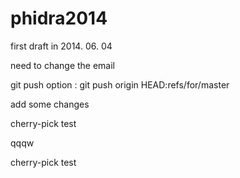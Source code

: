 phidra2014
==========

first draft in 2014. 06. 04

need to change the email

git push option : git push origin HEAD:refs/for/master

add some changes

cherry-pick test

qqqw

cherry-pick test
